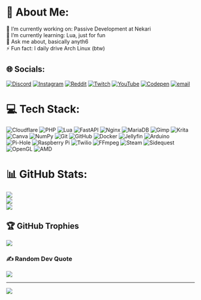 # 💫 About Me:
🔭 I’m currently working on: Passive Development at Nekari<br>🌱 I’m currently learning: Lua, just for fun<br>💬 Ask me about, basically anyth6<br>⚡ Fun fact: I daily drive Arch Linux (btw)


## 🌐 Socials:
[![Discord](https://img.shields.io/badge/Discord-%237289DA.svg?logo=discord&logoColor=white)](https://discord.gg/ ) [![Instagram](https://img.shields.io/badge/Instagram-%23E4405F.svg?logo=Instagram&logoColor=white)](https://instagram.com/ ) [![Reddit](https://img.shields.io/badge/Reddit-%23FF4500.svg?logo=Reddit&logoColor=white)](https://reddit.com/user/ ) [![Twitch](https://img.shields.io/badge/Twitch-%239146FF.svg?logo=Twitch&logoColor=white)](https://twitch.tv/ ) [![YouTube](https://img.shields.io/badge/YouTube-%23FF0000.svg?logo=YouTube&logoColor=white)](https://youtube.com/@ ) [![Codepen](https://img.shields.io/badge/Codepen-000000?logo=codepen&logoColor=white)](https://codepen.io/ ) [![email](https://img.shields.io/badge/Email-D14836?logo=gmail&logoColor=white)](mailto: ) 

# 💻 Tech Stack:
![Cloudflare](https://img.shields.io/badge/Cloudflare-F38020?style=for-the-badge&logo=Cloudflare&logoColor=white) ![PHP](https://img.shields.io/badge/php-%23777BB4.svg?style=for-the-badge&logo=php&logoColor=white) ![Lua](https://img.shields.io/badge/lua-%232C2D72.svg?style=for-the-badge&logo=lua&logoColor=white) ![FastAPI](https://img.shields.io/badge/FastAPI-005571?style=for-the-badge&logo=fastapi) ![Nginx](https://img.shields.io/badge/nginx-%23009639.svg?style=for-the-badge&logo=nginx&logoColor=white) ![MariaDB](https://img.shields.io/badge/MariaDB-003545?style=for-the-badge&logo=mariadb&logoColor=white) ![Gimp](https://img.shields.io/badge/Gimp-657D8B?style=for-the-badge&logo=gimp&logoColor=FFFFFF) ![Krita](https://img.shields.io/badge/Krita-203759?style=for-the-badge&logo=krita&logoColor=EEF37B) ![Canva](https://img.shields.io/badge/Canva-%2300C4CC.svg?style=for-the-badge&logo=Canva&logoColor=white) ![NumPy](https://img.shields.io/badge/numpy-%23013243.svg?style=for-the-badge&logo=numpy&logoColor=white) ![Git](https://img.shields.io/badge/git-%23F05033.svg?style=for-the-badge&logo=git&logoColor=white) ![GitHub](https://img.shields.io/badge/github-%23121011.svg?style=for-the-badge&logo=github&logoColor=white) ![Docker](https://img.shields.io/badge/docker-%230db7ed.svg?style=for-the-badge&logo=docker&logoColor=white) ![Jellyfin](https://img.shields.io/badge/jellyfin-%23000B25.svg?style=for-the-badge&logo=Jellyfin&logoColor=00A4DC) ![Arduino](https://img.shields.io/badge/-Arduino-00979D?style=for-the-badge&logo=Arduino&logoColor=white) ![Pi-Hole](https://img.shields.io/badge/pihole-%2396060C.svg?style=for-the-badge&logo=pi-hole&logoColor=white) ![Raspberry Pi](https://img.shields.io/badge/-Raspberry_Pi-C51A4A?style=for-the-badge&logo=Raspberry-Pi) ![Twilio](https://img.shields.io/badge/Twilio-F22F46?style=for-the-badge&logo=Twilio&logoColor=white) ![FFmpeg](https://shields.io/badge/FFmpeg-%23171717.svg?logo=ffmpeg&style=for-the-badge&labelColor=171717&logoColor=5cb85c) ![Steam](https://img.shields.io/badge/steam-%23000000.svg?style=for-the-badge&logo=steam&logoColor=white) ![Sidequest](https://img.shields.io/badge/sidequest-%23101227.svg?style=for-the-badge&logo=sidequest&logoColor=white) ![OpenGL](https://img.shields.io/badge/OpenGL-white?logo=OpenGL&style=for-the-badge) ![AMD](https://img.shields.io/badge/AMD-%23000000.svg?style=for-the-badge&logo=amd&logoColor=white)
# 📊 GitHub Stats:
![](https://github-readme-stats.vercel.app/api?username=RGBToaster299&theme=synthwave&hide_border=false&include_all_commits=true&count_private=false)<br/>
![](https://nirzak-streak-stats.vercel.app/?user=RGBToaster299&theme=synthwave&hide_border=false)<br/>
![](https://github-readme-stats.vercel.app/api/top-langs/?username=RGBToaster299&theme=synthwave&hide_border=false&include_all_commits=true&count_private=false&layout=compact)

## 🏆 GitHub Trophies
![](https://github-profile-trophy.vercel.app/?username=RGBToaster299&theme=radical&no-frame=false&no-bg=true&margin-w=4)

### ✍️ Random Dev Quote
![](https://quotes-github-readme.vercel.app/api?type=vetical&theme=radical)

---
[![](https://visitcount.itsvg.in/api?id=RGBToaster299&icon=2&color=4)](https://visitcount.itsvg.in)

<!-- Proudly created with GPRM ( https://gprm.itsvg.in ) -->
